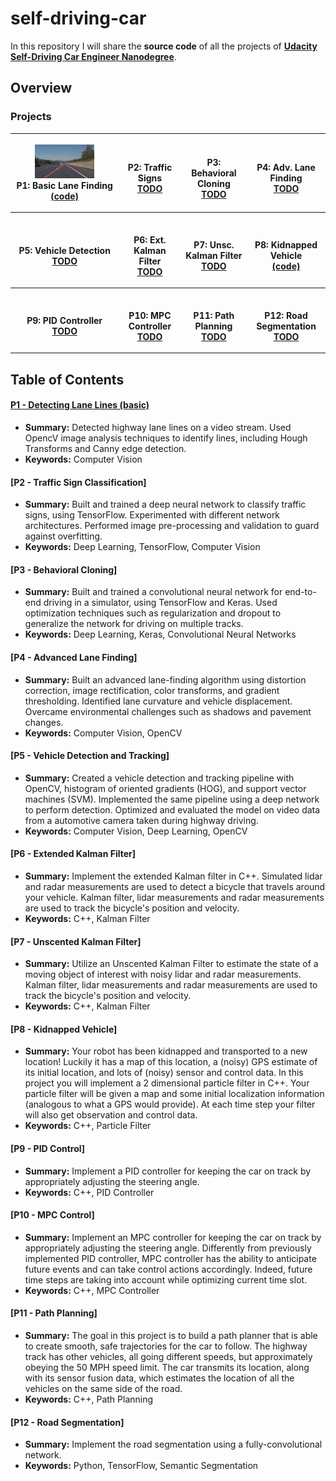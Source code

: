 # self-driving-car

In this repository I will share the **source code** of all the projects of **[Udacity Self-Driving Car Engineer Nanodegree](https://www.udacity.com/course/self-driving-car-engineer-nanodegree--nd013)**.


## Overview

### Projects

<table style="width:100%">
  <tr>
    <th>
      <p align="center">
           <img src="./CarND_P1/examples/overview.gif" alt="Overview" width="60%" height="60%">
           <br>P1: Basic Lane Finding
           <br><a href="./CarND_P1" name="p1_code">(code)</a>
      </p>
    </th>
        <th><p align="center">
           <br>P2: Traffic Signs
           <br><a href="./project_2_traffic_sign_classifier" name="p2_code">TODO</a>
        </p>
    </th>
       <th><p align="center">
           <br>P3: Behavioral Cloning
           <br><a href="./project_3_behavioral_cloning" name="p3_code">TODO</a>
        </p>
    </th>
        <th><p align="center">
           <br>P4: Adv. Lane Finding
           <br><a href="./project_4_advanced_lane_finding" name="p4_code">TODO</a>
        </p>
    </th>
  </tr>
  <tr>
    <th><p align="center">
           <br>P5: Vehicle Detection
           <br><a href="./project_5_vehicle_detection" name="p5_code">TODO</a>
        </p>
    </th>
        <th><p align="center">
           <br>P6: Ext. Kalman Filter
           <br><a href="./project_6_extended_kalman_filter" name="p6_code">TODO</a>
        </p>
    </th>
    <th><p align="center">
           <br>P7: Unsc. Kalman Filter
           <br><a href="./project_7_unscented_kalman_filter" name="p7_code">TODO</a>
        </p>
    </th>
    <th><p align="center">
           <br>P8: Kidnapped Vehicle
           <br><a href="./project_8_kidnapped_vehicle" name="p8_code">(code)</a>
        </p>
    </th>
  </tr>
  <tr>
    <th><p align="center">
           <br>P9: PID Controller
           <br><a href="" name="p9_code">TODO</a>
        </p>
    </th>
    <th><p align="center">
           <br>P10: MPC Controller
           <br><a href="./project_10_MPC_control" name="p10_code">TODO</a>
        </p>
    </th>
   <th><p align="center">
           <br>P11: Path Planning
           <br><a href="./project_11_path_planning" name="p11_code">TODO</a>
        </p>
    </th>
    <th><p align="center">
           <br>P12: Road Segmentation
           <br><a href="./project_12_road_segmentation" name="p12_code">TODO</a>
        </p>
    </th>
  </tr>
</table>


## Table of Contents

#### [P1 - Detecting Lane Lines (basic)](CarND_P1)
 - **Summary:** Detected highway lane lines on a video stream. Used OpencV image analysis techniques to identify lines, including Hough Transforms and Canny edge detection.
 - **Keywords:** Computer Vision

#### [P2 - Traffic Sign Classification]
 - **Summary:** Built and trained a deep neural network to classify traffic signs, using TensorFlow. Experimented with different network architectures. Performed image pre-processing and validation to guard against overfitting.
 - **Keywords:** Deep Learning, TensorFlow, Computer Vision

#### [P3 - Behavioral Cloning]
 - **Summary:** Built and trained a convolutional neural network for end-to-end driving in a simulator, using TensorFlow and Keras. Used optimization techniques such as regularization and dropout to generalize the network for driving on multiple tracks.
 - **Keywords:** Deep Learning, Keras, Convolutional Neural Networks

#### [P4 - Advanced Lane Finding]
 - **Summary:** Built an advanced lane-finding algorithm using distortion correction, image rectification, color transforms, and gradient thresholding. Identified lane curvature and vehicle displacement. Overcame environmental challenges such as shadows and pavement changes.
 - **Keywords:** Computer Vision, OpenCV

#### [P5 - Vehicle Detection and Tracking]
 - **Summary:** Created a vehicle detection and tracking pipeline with OpenCV, histogram of oriented gradients (HOG), and support vector machines (SVM). Implemented the same pipeline using a deep network to perform detection. Optimized and evaluated the model on video data from a automotive camera taken during highway driving.
 - **Keywords:** Computer Vision, Deep Learning, OpenCV

 #### [P6 - Extended Kalman Filter]
 - **Summary:** Implement the extended Kalman filter in C++. Simulated lidar and radar measurements are used to detect a bicycle that travels around your vehicle. Kalman filter, lidar measurements and radar measurements are used to track the bicycle's position and velocity.
 - **Keywords:** C++, Kalman Filter

 #### [P7 - Unscented Kalman Filter]
 - **Summary:**  Utilize an Unscented Kalman Filter to estimate the state of a moving object of interest with noisy lidar and radar measurements. Kalman filter, lidar measurements and radar measurements are used to track the bicycle's position and velocity.
 - **Keywords:** C++, Kalman Filter

  #### [P8 - Kidnapped Vehicle]
 - **Summary:** Your robot has been kidnapped and transported to a new location! Luckily it has a map of this location, a (noisy) GPS estimate of its initial location, and lots of (noisy) sensor and control data. In this project you will implement a 2 dimensional particle filter in C++. Your particle filter will be given a map and some initial localization information (analogous to what a GPS would provide). At each time step your filter will also get observation and control data.
 - **Keywords:** C++, Particle Filter

 #### [P9 - PID Control]
 - **Summary:** Implement a PID controller for keeping the car on track by appropriately adjusting the steering angle.
 - **Keywords:** C++, PID Controller

#### [P10 - MPC Control]
- **Summary:** Implement an MPC controller for keeping the car on track by appropriately adjusting the steering angle. Differently from previously implemented PID controller, MPC controller has the ability to anticipate future events and can take control actions accordingly. Indeed, future time steps are taking into account while optimizing current time slot.
- **Keywords:** C++, MPC Controller

#### [P11 - Path Planning]
- **Summary:** The goal in this project is to build a path planner that is able to create smooth, safe trajectories for the car to follow. The highway track has other vehicles, all going different speeds, but approximately obeying the 50 MPH speed limit. The car transmits its location, along with its sensor fusion data, which estimates the location of all the vehicles on the same side of the road.
- **Keywords:** C++, Path Planning

#### [P12 - Road Segmentation]
- **Summary:** Implement the road segmentation using a fully-convolutional network.
- **Keywords:** Python, TensorFlow, Semantic Segmentation
